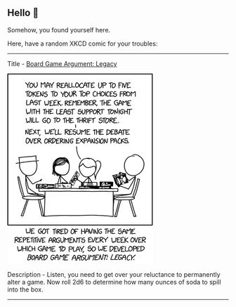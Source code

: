 ## Hello 👀

Somehow, you found yourself here.

Here, have a random XKCD comic for your troubles:

-----------------------------------

Title - [Board Game Argument: Legacy](https://xkcd.com/2488)

![Board Game Argument: Legacy](./random_comic.png)

Description - Listen, you need to get over your reluctance to permanently alter a game. Now roll 2d6 to determine how many ounces of soda to spill into the box.

-----------------------------------